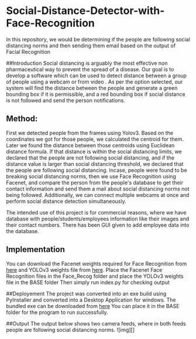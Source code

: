 # Social-Distance-Detector-with-Face-Recognition
In this repository, we would be determining if the people are following social distancing norms and then sending them email based on the output of Facial Recognition


##Introduction
Social distancing is arguably the most effective non pharmaceutical way to prevent the spread of a disease. Our goal is to develop a software which can be used to detect distance between a group of people using a webcam or from video . As per the option selected, our system will find the distance between the people and generate a green bounding box if it is permissible, and a red bounding box if social distance is not followed and send the person notifications.

## Method:
First we detected people from the frames using Yolov3. Based on the coordinates we got for those people, we calculated the centroid for them. Later we found the distance between those centroids using Euclidean distance formula. If that distance is within the social distancing limits, we declared that the people are not following social distancing, and if the distance value is larger than social distancing threshold, we declared that the people are following social distancing. 
Incase, people were found to be breaking social distancing norms, then we use Face Recognition using Facenet, and compare the person from the people's database to get their contact information and send them a mail about social distancing norms not being followed. 
Additionally, we can connect multiple webcams at once and perform social distance detection simultaneously. 

The intended use of this project is for commercial reasons, where we have database with people/students/employees information like their images and their contact numbers.
There has been GUI given to add employee data into the database. 

## Implementation
You can download the Facenet weights required for Face Recognition from [here](https://drive.google.com/file/d/1BsBvasz-oniSqmbIgPmGLjMm5V4JGmjw/view?usp=sharing) and YOLOv3 weights file from [here](https://drive.google.com/file/d/1y8Qz1oAzqLdlG1lSs8LmXgSkr6PEHPgn/view?usp=sharing). 
Place the Facenet Face Recognition files in the Face_Recog folder and place the YOLOv3 weights file in the BASE folder
Then simply run index.py for checking output

##Deployement
The project was converted into an exe build using PyInstaller and converted into a Desktop Application for windows. The bundled exe can be downloaded from [here](https://drive.google.com/file/d/1KQWlaQMQLaBI4rgTD5VYyrcoGQCvRTPL/view?usp=sharing)
You can place it in the BASE folder for the program to run successfully.

##Output
The output below shows two camera feeds, where in both feeds people are following social distancing norms. 
![img][]
